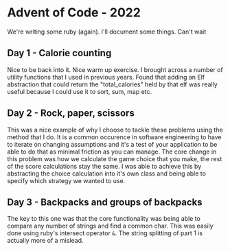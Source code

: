 # Advent of Code - 2022

We're writing some ruby (again). I'll document some things. Can't wait

## Day 1 - Calorie counting
Nice to be back into it. Nice warm up exercise. I brought across a number of utility functions that I used in previous years. Found that adding an Elf abstraction that could return the "total_calories" held by that elf was really useful because I could use it to sort, sum, map etc.

## Day 2 - Rock, paper, scissors
This was a nice example of why I choose to tackle these problems using the method that I do. It is a common occurence in software engineering to have to iterate on changing assumptions and it's a test of your application to be able to do that as minimal friction as you can manage.
The core change in this problem was how we calculate the game choice that you make, the rest of the score calculations stay the same. I was able to achieve this by abstracting the choice calculation into it's own class and being able to specify which strategy we wanted to use.

## Day 3 - Backpacks and groups of backpacks
The key to this one was that the core functionality was being able to compare any number of strings and find a common char. This was easily done using ruby's intersect operator `&`. The string splitting of part 1 is actually more of a mislead.